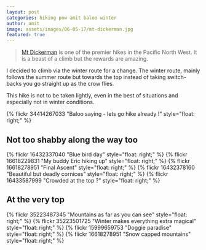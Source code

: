 ```yaml
---
layout: post
categories: hiking pnw amit baloo winter
author: amit
image: assets/images/06-05-17/mt-dickerman.jpg
featured: true
---
```


>[Mt Dickerman](https://www.wta.org/go-hiking/hikes/mount-dickerman) is one of the premier hikes in the Pacific North West. It is a beast of a climb but the rewards are amazing. 

I decided to climb via the winter route for a change. The winter route, mainly follows the summer route but towards the top instead of taking switch-backs you go straight up as the crow flies.

This hike is not to be taken lightly, even in the best of situations and especially not in winter conditions.

{% flickr 34414267033 "Baloo saying - lets go hike already !" style="float: right;" %}


## Not too shabby along the way too
{% flickr 16432337040 "Blue bird day" style="float: right;" %}
{% flickr 16618229831 "My buddy Eric hiking up" style="float: right;" %}
{% flickr 16618278951 "Final Ascent" style="float: right;" %}
{% flickr 16432378160 "Beautiful but deadly cornices" style="float: right;" %}
{% flickr 16433587999 "Crowded at the top ?" style="float: right;" %}

## At the very top
{% flickr 35223487345 "Mountains as far as you can see" style="float: right;" %}
{% flickr 35223501725 "Winter makes everything extra magical" style="float: right;" %}
{% flickr 15999659753 "Doggie paradise" style="float: right;" %}
{% flickr 16618278951 "Snow capped mountains" style="float: right;" %}
